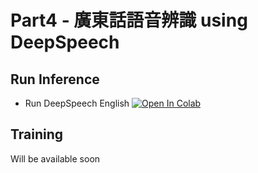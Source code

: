 # Part4 - 廣東話語音辨識 using DeepSpeech
 
## Run Inference
* Run DeepSpeech English
[![Open In Colab](https://colab.research.google.com/assets/colab-badge.svg)](https://colab.research.google.com/github/scottykwok/cantonese-selfish-project/blob/master/Part4_deepspeech/Run_DeepSpeech_English.ipynb)


## Training
Will be available soon




